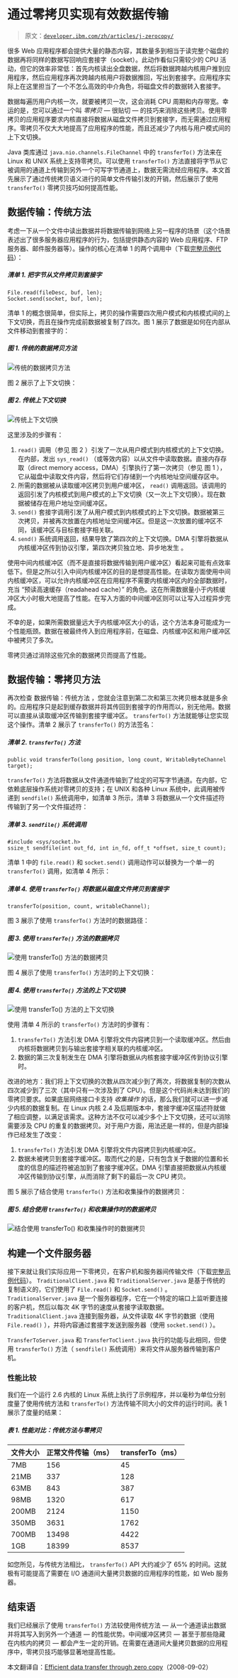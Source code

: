 # 通过零拷贝实现有效数据传输

> 原文：[`developer.ibm.com/zh/articles/j-zerocopy/`](https://developer.ibm.com/zh/articles/j-zerocopy/)

很多 Web 应用程序都会提供大量的静态内容，其数量多到相当于读完整个磁盘的数据再将同样的数据写回响应套接字（socket）。此动作看似只需较少的 CPU 活动，但它的效率非常低：首先内核读出全盘数据，然后将数据跨越内核用户推到应用程序，然后应用程序再次跨越内核用户将数据推回，写出到套接字。应用程序实际上在这里担当了一个不怎么高效的中介角色，将磁盘文件的数据转入套接字。

数据每遍历用户内核一次，就要被拷贝一次，这会消耗 CPU 周期和内存带宽。幸运的是，您可以通过一个叫 *零拷贝* — 很贴切 — 的技巧来消除这些拷贝。使用零拷贝的应用程序要求内核直接将数据从磁盘文件拷贝到套接字，而无需通过应用程序。零拷贝不仅大大地提高了应用程序的性能，而且还减少了内核与用户模式间的上下文切换。

Java 类库通过 `java.nio.channels.FileChannel` 中的 `transferTo()` 方法来在 Linux 和 UNIX 系统上支持零拷贝。可以使用 `transferTo()` 方法直接将字节从它被调用的通道上传输到另外一个可写字节通道上，数据无需流经应用程序。本文首先展示了通过传统拷贝语义进行的简单文件传输引发的开销，然后展示了使用 `transferTo()` 零拷贝技巧如何提高性能。

## 数据传输：传统方法

考虑一下从一个文件中读出数据并将数据传输到网络上另一程序的场景（这个场景表述出了很多服务器应用程序的行为，包括提供静态内容的 Web 应用程序、FTP 服务器、邮件服务器等）。操作的核心在清单 1 的两个调用中（下载[完整示例代码](http://download.boulder.ibm.com/ibmdl/pub/software/dw/java/j-zerocopy.zip)）：

##### 清单 1\. 把字节从文件拷贝到套接字

```
File.read(fileDesc, buf, len);
Socket.send(socket, buf, len); 
```

清单 1 的概念很简单，但实际上，拷贝的操作需要四次用户模式和内核模式间的上下文切换，而且在操作完成前数据被复制了四次。图 1 展示了数据是如何在内部从文件移动到套接字的：

##### 图 1\. 传统的数据拷贝方法

![传统的数据拷贝方法](img/6c6321780b1d0870994714efa3d0c089.png)

图 2 展示了上下文切换：

##### 图 2\. 传统上下文切换

![传统上下文切换](img/d52981ee13e6d105373e57dfb4bea705.png)

这里涉及的步骤有：

1.  `read()` 调用（参见 图 2 ）引发了一次从用户模式到内核模式的上下文切换。在内部，发出 `sys_read()` （或等效内容）以从文件中读取数据。直接内存存取（direct memory access，DMA）引擎执行了第一次拷贝（参见 图 1 ），它从磁盘中读取文件内容，然后将它们存储到一个内核地址空间缓存区中。
2.  所需的数据被从读取缓冲区拷贝到用户缓冲区， `read()` 调用返回。该调用的返回引发了内核模式到用户模式的上下文切换（又一次上下文切换）。现在数据被储存在用户地址空间缓冲区。
3.  `send()` 套接字调用引发了从用户模式到内核模式的上下文切换。数据被第三次拷贝，并被再次放置在内核地址空间缓冲区。但是这一次放置的缓冲区不同，该缓冲区与目标套接字相关联。
4.  `send()` 系统调用返回，结果导致了第四次的上下文切换。DMA 引擎将数据从内核缓冲区传到协议引擎，第四次拷贝独立地、异步地发生 。

使用中间内核缓冲区（而不是直接将数据传输到用户缓冲区）看起来可能有点效率低下。但是之所以引入中间内核缓冲区的目的是想提高性能。在读取方面使用中间内核缓冲区，可以允许内核缓冲区在应用程序不需要内核缓冲区内的全部数据时，充当 “预读高速缓存（readahead cache）” 的角色。这在所需数据量小于内核缓冲区大小时极大地提高了性能。在写入方面的中间缓冲区则可以让写入过程异步完成。

不幸的是，如果所需数据量远大于内核缓冲区大小的话，这个方法本身可能成为一个性能瓶颈。数据在被最终传入到应用程序前，在磁盘、内核缓冲区和用户缓冲区中被拷贝了多次。

零拷贝通过消除这些冗余的数据拷贝而提高了性能。

## 数据传输：零拷贝方法

再次检查 数据传输：传统方法 ，您就会注意到第二次和第三次拷贝根本就是多余的。应用程序只是起到缓存数据并将其传回到套接字的作用而以，别无他用。数据可以直接从读取缓冲区传输到套接字缓冲区。 `transferTo()` 方法就能够让您实现这个操作。清单 2 展示了 `transferTo()` 的方法签名：

##### 清单 2\. `transferTo()` 方法

```
public void transferTo(long position, long count, WritableByteChannel target); 
```

`transferTo()` 方法将数据从文件通道传输到了给定的可写字节通道。在内部，它依赖底层操作系统对零拷贝的支持；在 UNIX 和各种 Linux 系统中，此调用被传递到 `sendfile()` 系统调用中，如清单 3 所示，清单 3 将数据从一个文件描述符传输到了另一个文件描述符：

##### 清单 3\. `sendfile()` 系统调用

```
#include <sys/socket.h>
ssize_t sendfile(int out_fd, int in_fd, off_t *offset, size_t count); 
```

清单 1 中的 `file.read()` 和 `socket.send()` 调用动作可以替换为一个单一的 `transferTo()` 调用，如清单 4 所示：

##### 清单 4\. 使用 `transferTo()` 将数据从磁盘文件拷贝到套接字

```
transferTo(position, count, writableChannel); 
```

图 3 展示了使用 `transferTo()` 方法时的数据路径：

##### 图 3\. 使用 `transferTo()` 方法的数据拷贝

![使用 transferTo() 方法的数据拷贝](img/decf98c06636f6659e2560448f5a7d63.png)

图 4 展示了使用 `transferTo()` 方法时的上下文切换：

##### 图 4\. 使用 `transferTo()` 方法的上下文切换

![使用 transferTo() 方法的上下文切换](img/df07fcdaeb7b9d35f9b0eafb70619402.png)

使用 清单 4 所示的 `transferTo()` 方法时的步骤有：

1.  `transferTo()` 方法引发 DMA 引擎将文件内容拷贝到一个读取缓冲区。然后由内核将数据拷贝到与输出套接字相关联的内核缓冲区。
2.  数据的第三次复制发生在 DMA 引擎将数据从内核套接字缓冲区传到协议引擎时。

改进的地方：我们将上下文切换的次数从四次减少到了两次，将数据复制的次数从四次减少到了三次（其中只有一次涉及到了 CPU）。但是这个代码尚未达到我们的零拷贝要求。如果底层网络接口卡支持 *收集操作* 的话，那么我们就可以进一步减少内核的数据复制。在 Linux 内核 2.4 及后期版本中，套接字缓冲区描述符就做了相应调整，以满足该需求。这种方法不仅可以减少多个上下文切换，还可以消除需要涉及 CPU 的重复的数据拷贝。对于用户方面，用法还是一样的，但是内部操作已经发生了改变：

1.  `transferTo()` 方法引发 DMA 引擎将文件内容拷贝到内核缓冲区。
2.  数据未被拷贝到套接字缓冲区。取而代之的是，只有包含关于数据的位置和长度的信息的描述符被追加到了套接字缓冲区。DMA 引擎直接把数据从内核缓冲区传输到协议引擎，从而消除了剩下的最后一次 CPU 拷贝。

图 5 展示了结合使用 `transferTo()` 方法和收集操作的数据拷贝：

##### 图 5\. 结合使用 `transferTo()` 和收集操作时的数据拷贝

![结合使用 transferTo() 和收集操作时的数据拷贝](img/4ca125bf19d33e6d101cdcc2ee555020.png)

## 构建一个文件服务器

接下来就让我们实际应用一下零拷贝，在客户机和服务器间传输文件（下载[完整示例代码](http://download.boulder.ibm.com/ibmdl/pub/software/dw/java/j-zerocopy.zip)）。 `TraditionalClient.java` 和 `TraditionalServer.java` 是基于传统的复制语义的，它们使用了 `File.read()` 和 `Socket.send()` 。 `TraditionalServer.java` 是一个服务器程序，它在一个特定的端口上监听要连接的客户机，然后以每次 4K 字节的速度从套接字读取数据。 `TraditionalClient.java` 连接到服务器，从文件读取 4K 字节的数据（使用 `File.read()` ），并将内容通过套接字发送到服务器（使用 `socket.send()` ）。

`TransferToServer.java` 和 `TransferToClient.java` 执行的功能与此相同，但使用 `transferTo()` 方法（ `sendfile()` 系统调用）来将文件从服务器传输到客户机。

### 性能比较

我们在一个运行 2.6 内核的 Linux 系统上执行了示例程序，并以毫秒为单位分别度量了使用传统方法和 `transferTo()` 方法传输不同大小的文件的运行时间。表 1 展示了度量的结果：

##### 表 1\. 性能对比：传统方法与零拷贝

| 文件大小 | 正常文件传输（ms） | transferTo（ms） |
| --- | --- | --- |
| 7MB | 156 | 45 |
| 21MB | 337 | 128 |
| 63MB | 843 | 387 |
| 98MB | 1320 | 617 |
| 200MB | 2124 | 1150 |
| 350MB | 3631 | 1762 |
| 700MB | 13498 | 4422 |
| 1GB | 18399 | 8537 |

如您所见，与传统方法相比， `transferTo()` API 大约减少了 65% 的时间。这就极有可能提高了需要在 I/O 通道间大量拷贝数据的应用程序的性能，如 Web 服务器。

## 结束语

我们已经展示了使用 `transferTo()` 方法较使用传统方法 — 从一个通道读出数据并将其写入到另外一个通道 — 的性能优势。中间缓冲区拷贝 — 甚至于那些隐藏在内核内的拷贝 — 都会产生一定的开销。在需要在通道间大量拷贝数据的应用程序中，零拷贝技巧能够显著地提高性能。

本文翻译自：[Efficient data transfer through zero copy](https://developer.ibm.com/articles/j-zerocopy/)（2008-09-02）